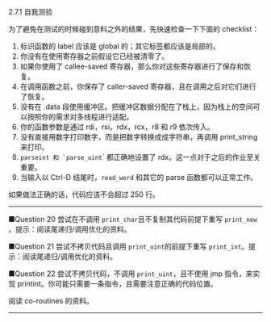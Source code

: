 2.7.1 自我测验

为了避免在测试的时候碰到意料之外的结果，先快速检查一下下面的 checklist：

1. 标识函数的 label 应该是 global 的；其它标签都应该是局部的。
2. 你没有在使用寄存器之前假设它已经被清零了。
3. 如果你使用了 callee-saved 寄存器，那么你对这些寄存器进行了保存和恢复。
4. 在调用函数之前，你保存了 caller-saved 寄存器，且在调用之后对它们进行了恢复。
5. 没有在 .data 段使用缓冲区。把缓冲区数据分配在了栈上，因为栈上的空间可以按照你的需求对多线程进行适配。
6. 你的函数参数是通过 rdi，rsi，rdx，rcx，r8 和 r9 依次传入。
7. 没有直接用数字打印数字，而是把数字转换成成字符串，再调用 print\_string 来打印。
8. ``parseint 和 `parse_uint``\` 都正确地设置了 rdx。这一点对于之后的作业至关重要。
9. 当输入以 Ctrl-D 结尾时，`read_word` 和其它的 parse 函数都可以正常工作。

如果做法正确的话，代码应该不会超过 250 行。

---

■Question 20 尝试在不调用 `print_char`且不复制其代码前提下重写 `print_new` 。提示：阅读尾递归/调用优化的资料。

■Question 21 尝试不拷贝代码且调用 `print_uint`的前提下重写 `print_int`。提示：阅读尾递归/调用优化的资料。

■Question 22 尝试不拷贝代码，不调用 `print_uint`，且不使用 jmp 指令，来实现  printint。你可能只需要一条指令，且需要注意正确的代码位置。

阅读 co-routines 的资料。

---



